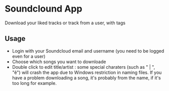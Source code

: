 # Soundclound App
Download your liked tracks or track from a user, with tags

## Usage

* Login with your Soundcloud email and username (you need to be logged even for a user)
* Choose which songs you want to downloade
* Double click to edit title/artist : some special charaters (such as " | ", "ê") will crash the app due to Windows restriction in naming files. If you have a problem downloading a song, it's probably from the name, if it's too long for example.
